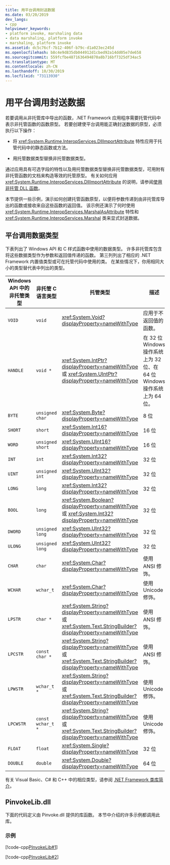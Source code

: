 ```yaml
---
title: 用平台调用封送数据
ms.date: 03/20/2019
dev_langs:
- cpp
helpviewer_keywords:
- platform invoke, marshaling data
- data marshaling, platform invoke
- marshaling, platform invoke
ms.assetid: dc5c76cf-7b12-406f-b79c-d1a023ec245d
ms.openlocfilehash: b8c4e9d835db044912d1cbed92a14dd05e7de658
ms.sourcegitcommit: 559fcfbe4871636494870a8b716bf7325df34ac5
ms.translationtype: MT
ms.contentlocale: zh-CN
ms.lasthandoff: 10/30/2019
ms.locfileid: "73113930"
---
```

# <a name="marshaling-data-with-platform-invoke"></a>用平台调用封送数据

若要调用从非托管库中导出的函数，.NET Framework 应用程序需要托管代码中表示非托管函数的函数原型。 若要创建使平台调用能正确封送数据的原型，必须执行以下操作：

- 将 <xref:System.Runtime.InteropServices.DllImportAttribute> 特性应用于托管代码中的静态函数或方法。

- 用托管数据类型替换非托管数据类型。

通过应用具有可选字段的特性以及用托管数据类型替换非托管数据类型，可用附有非托管函数的文档来构造等效的托管原型。 有关如何应用 <xref:System.Runtime.InteropServices.DllImportAttribute> 的说明，请参阅[使用非托管 DLL 函数](consuming-unmanaged-dll-functions.md)。

本节提供一些示例，演示如何创建托管函数原型，以便将参数传递到由非托管库导出的函数或接收来自这些函数的返回值。 该示例还演示了何时使用 <xref:System.Runtime.InteropServices.MarshalAsAttribute> 特性和 <xref:System.Runtime.InteropServices.Marshal> 类来显式封送数据。

## <a name="platform-invoke-data-types"></a>平台调用数据类型

下表列出了 Windows API 和 C 样式函数中使用的数据类型。 许多非托管库包含将这些数据类型作为参数和返回值传递的函数。 第三列列出了相应的 .NET Framework 内置值类型或可在托管代码中使用的类。 在某些情况下，你用相同大小的类型替代表中列出的类型。

|Windows API 中的非托管类型|非托管 C 语言类型|托管类型|描述|
|--------------------------------|-------------------------------|------------------------|-----------------|
|`VOID`|`void`|<xref:System.Void?displayProperty=nameWithType>|应用于不返回值的函数。|
|`HANDLE`|`void *`|<xref:System.IntPtr?displayProperty=nameWithType> 或 <xref:System.UIntPtr?displayProperty=nameWithType>|在 32 位 Windows 操作系统上为 32 位、在 64 位 Windows 操作系统上为 64 位。|
|`BYTE`|`unsigned char`|<xref:System.Byte?displayProperty=nameWithType>|8 位|
|`SHORT`|`short`|<xref:System.Int16?displayProperty=nameWithType>|16 位|
|`WORD`|`unsigned short`|<xref:System.UInt16?displayProperty=nameWithType>|16 位|
|`INT`|`int`|<xref:System.Int32?displayProperty=nameWithType>|32 位|
|`UINT`|`unsigned int`|<xref:System.UInt32?displayProperty=nameWithType>|32 位|
|`LONG`|`long`|<xref:System.Int32?displayProperty=nameWithType>|32 位|
|`BOOL`|`long`|<xref:System.Boolean?displayProperty=nameWithType> 或 <xref:System.Int32?displayProperty=nameWithType>|32 位|
|`DWORD`|`unsigned long`|<xref:System.UInt32?displayProperty=nameWithType>|32 位|
|`ULONG`|`unsigned long`|<xref:System.UInt32?displayProperty=nameWithType>|32 位|
|`CHAR`|`char`|<xref:System.Char?displayProperty=nameWithType>|使用 ANSI 修饰。|
|`WCHAR`|`wchar_t`|<xref:System.Char?displayProperty=nameWithType>|使用 Unicode 修饰。|
|`LPSTR`|`char *`|<xref:System.String?displayProperty=nameWithType> 或 <xref:System.Text.StringBuilder?displayProperty=nameWithType>|使用 ANSI 修饰。|
|`LPCSTR`|`const char *`|<xref:System.String?displayProperty=nameWithType> 或 <xref:System.Text.StringBuilder?displayProperty=nameWithType>|使用 ANSI 修饰。|
|`LPWSTR`|`wchar_t *`|<xref:System.String?displayProperty=nameWithType> 或 <xref:System.Text.StringBuilder?displayProperty=nameWithType>|使用 Unicode 修饰。|
|`LPCWSTR`|`const wchar_t *`|<xref:System.String?displayProperty=nameWithType> 或 <xref:System.Text.StringBuilder?displayProperty=nameWithType>|使用 Unicode 修饰。|
|`FLOAT`|`float`|<xref:System.Single?displayProperty=nameWithType>|32 位|
|`DOUBLE`|`double`|<xref:System.Double?displayProperty=nameWithType>|64 位|

有关 Visual Basic、C# 和 C++ 中的相应类型，请参阅 [.NET Framework 类库简介](../../standard/class-library-overview.md#system-namespace)。

## <a name="pinvokelibdll"></a>PinvokeLib.dll

下面的代码定义由 Pinvoke.dll 提供的库函数。 本节中介绍的许多示例都调用此库。

### <a name="example"></a>示例

[!code-cpp[PInvokeLib#1](../../../samples/snippets/cpp/VS_Snippets_CLR/pinvokelib/cpp/pinvokelib.cpp#1)]

[!code-cpp[PInvokeLib#2](../../../samples/snippets/cpp/VS_Snippets_CLR/pinvokelib/cpp/pinvokelib.h#2)]

